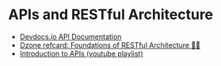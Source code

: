 # APIs and RESTful Architecture
* [Devdocs.io API Documentation](https://devdocs.io/)
* [Dzone refcard: Foundations of RESTful Architecture 🌟🌟](https://dzone.com/refcardz/rest-foundations-restful)
* [Introduction to APIs (youtube playlist)](https://www.youtube.com/playlist?list=PLM-7VG-sgbtBBnWb2Jc5kufgtWYEmiMAw)
